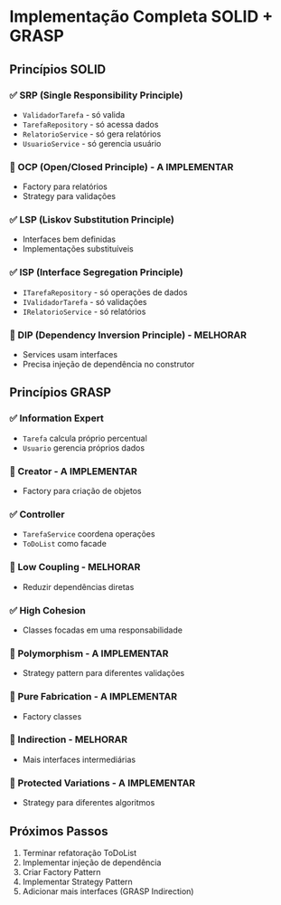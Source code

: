 # Implementação Completa SOLID + GRASP

## Princípios SOLID

### ✅ SRP (Single Responsibility Principle)
- `ValidadorTarefa` - só valida
- `TarefaRepository` - só acessa dados
- `RelatorioService` - só gera relatórios
- `UsuarioService` - só gerencia usuário

### 🔄 OCP (Open/Closed Principle) - A IMPLEMENTAR
- Factory para relatórios
- Strategy para validações

### ✅ LSP (Liskov Substitution Principle)
- Interfaces bem definidas
- Implementações substituíveis

### ✅ ISP (Interface Segregation Principle)
- `ITarefaRepository` - só operações de dados
- `IValidadorTarefa` - só validações
- `IRelatorioService` - só relatórios

### 🔄 DIP (Dependency Inversion Principle) - MELHORAR
- Services usam interfaces
- Precisa injeção de dependência no construtor

## Princípios GRASP

### ✅ Information Expert
- `Tarefa` calcula próprio percentual
- `Usuario` gerencia próprios dados

### 🔄 Creator - A IMPLEMENTAR
- Factory para criação de objetos

### ✅ Controller
- `TarefaService` coordena operações
- `ToDoList` como facade

### 🔄 Low Coupling - MELHORAR
- Reduzir dependências diretas

### ✅ High Cohesion
- Classes focadas em uma responsabilidade

### 🔄 Polymorphism - A IMPLEMENTAR
- Strategy pattern para diferentes validações

### 🔄 Pure Fabrication - A IMPLEMENTAR
- Factory classes

### 🔄 Indirection - MELHORAR
- Mais interfaces intermediárias

### 🔄 Protected Variations - A IMPLEMENTAR
- Strategy para diferentes algoritmos

## Próximos Passos
1. Terminar refatoração ToDoList
2. Implementar injeção de dependência
3. Criar Factory Pattern
4. Implementar Strategy Pattern
5. Adicionar mais interfaces (GRASP Indirection)